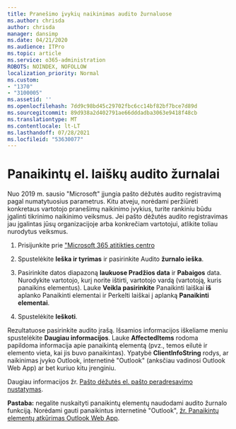 ```yaml
---
title: Pranešimo įvykių naikinimas audito žurnaluose
ms.author: chrisda
author: chrisda
manager: dansimp
ms.date: 04/21/2020
ms.audience: ITPro
ms.topic: article
ms.service: o365-administration
ROBOTS: NOINDEX, NOFOLLOW
localization_priority: Normal
ms.custom:
- "1370"
- "3100005"
ms.assetid: ''
ms.openlocfilehash: 7dd9c98bd45c29702fbc6cc14bf82bf7bce7d89d
ms.sourcegitcommit: 89d938a2d402791ae66dddadba3063e9418f48cb
ms.translationtype: MT
ms.contentlocale: lt-LT
ms.lasthandoff: 07/28/2021
ms.locfileid: "53630077"
---
```

# <a name="audit-logs-for-deleted-email-messages"></a>Panaikintų el. laiškų audito žurnalai

Nuo 2019 m. sausio "Microsoft" įjungia pašto dėžutės audito registravimą pagal numatytuosius parametrus. Kitu atveju, norėdami peržiūrėti konkretaus vartotojo pranešimų naikinimo įvykius, turite rankiniu būdu įgalinti tikrinimo naikinimo veiksmus. Jei pašto dėžutės audito registravimas jau įgalintas jūsų organizacijoje arba konkrečiam vartotojui, atlikite toliau nurodytus veiksmus.

1. Prisijunkite prie ["Microsoft 365 atitikties centro](https://protection.office.com/)

2. Spustelėkite **Ieška ir tyrimas** ir pasirinkite Audito **žurnalo ieška**.

3. Pasirinkite datos diapazoną **laukuose Pradžios data** ir **Pabaigos** data. Nurodykite vartotojo, kurį norite ištirti, vartotojo vardą (vartotoją, kuris panaikins elementus). Lauke **Veikla pasirinkite** Panaikinti laiškai **iš** aplanko Panaikinti elementai ir Perkelti laiškai į aplanką **Panaikinti elementai**.

4. Spustelėkite **Ieškoti**.

Rezultatuose pasirinkite audito įrašą. Išsamios informacijos iškeliame meniu spustelėkite **Daugiau informacijos**. Lauke **AffectedItems** rodoma papildoma informacija apie panaikintą elementą (pvz., temos eilutė ir elemento vieta, kai jis buvo panaikintas). Ypatybė **ClientInfoString** rodys, ar naikinimas įvyko Outlook, internetinė "Outlook" (anksčiau vadinosi Outlook Web App) ar bet kuriuo kitu įrenginiu.

Daugiau informacijos žr. [Pašto dėžutės el. pašto peradresavimo nustatymas](/microsoft-365/compliance/auditing-troubleshooting-scenarios#determine-if-a-user-deleted-email-items).

**Pastaba:** negalite nuskaityti panaikintų elementų naudodami audito žurnalo funkciją. Norėdami gauti panaikintus internetinė "Outlook", [žr. Panaikintų elementų atkūrimas Outlook Web App](https://support.office.com/article/C3D8FC15-EEEF-4F1C-81DF-E27964B7EDD4).
